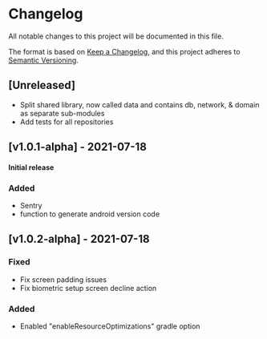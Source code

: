 # Changelog
All notable changes to this project will be documented in this file.

The format is based on [Keep a Changelog](https://keepachangelog.com/en/1.0.0/),
and this project adheres to [Semantic Versioning](https://semver.org/spec/v2.0.0.html).

## [Unreleased]
- Split shared library, now called data and contains db, network, & domain as separate sub-modules
- Add tests for all repositories

## [v1.0.1-alpha] - 2021-07-18
#### Initial release
### Added
- Sentry
- function to generate android version code

## [v1.0.2-alpha] - 2021-07-18
### Fixed
- Fix screen padding issues
- Fix biometric setup screen decline action

### Added
- Enabled "enableResourceOptimizations" gradle option
